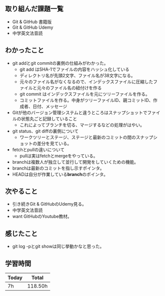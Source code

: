 ## 取り組んだ課題一覧
- Git & GitHub 書籍版
- Git & GitHub Udemy 
- 中学英文法音読
## わかったこと
- git addとgit commitの裏側の仕組みがわかった。
    - git add はSHA-1でファイルの内容をハッシュ化している
    - ディレクトリ名が先頭2文字、ファイル名が38文字になる。
    - 元々のファイル名がなくなるので、インデックスファイルに圧縮したファイルと元々のファイル名の紐付けを作る
    - git commit はインデックスファイルを元にツリーファイルを作る。
    - コミットファイルを作る。中身がツリーファイルID、親コミットID、作成者、日付、メッセージ
- Gitが他のバージョン管理システムと違うところはスナップショットでファイルの状態丸ごと記録していること
    - これによってブランチを切る、マージするなどの処理がはやい。
- git status、git diffの裏側について
    - ワークツリーとステージ、ステージと最新のコミットの間のスナップショットの差分を見ている。
- fetchとpullの違いについて
    - pullは実はfetchとmergeをやっている。
- branchは複数人が独立して並行して開発をしていくための機能。
- branchは最新のコミットを指し示すポインタ。
- HEADは自分が作業している**branch**のポインタ。
## 次やること
- 引き続きGit & GitHubのUdemy見る。
- 中学英文法音読
- want GitHubのYoutube教材。
## 感じたこと
- git log -pとgit showは同じ挙動かなと思った。
## 学習時間
|Today|Total|
|---|---|
|7h|118.50h|